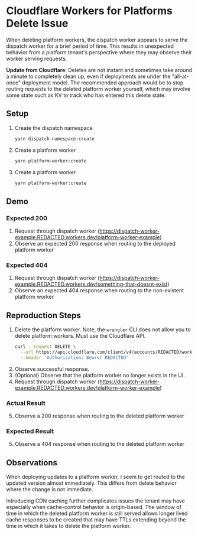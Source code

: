 # Cloudflare Workers for Platforms Delete Issue

When deleting platform workers, the dispatch worker appears to serve the dispatch worker for a brief period of time.
This results in unexpected behavior from a platform tenant's perspective where they may observe their worker serving
requests.

**Update from Cloudflare**: Deletes are not instant and sometimes take around a minute to completely clean up, even if
deployments are under the "all-at-once" deployment model. The recommended approach would be to stop routing requests
to the deleted platform worker yourself, which may involve some state such as KV to track who has entered this delete
state.

## Setup

1. Create the dispatch namespace
    ```bash
    yarn dispatch-namespace:create
    ```
2. Create a platform worker
    ```bash
    yarn platform-worker:create
    ```
3. Create a platform worker
    ```bash
    yarn platform-worker:create
    ```
   
## Demo

### Expected 200

1. Request through dispatch worker (https://dispatch-worker-example.REDACTED.workers.dev/platform-worker-example)
2. Observe an expected 200 response when routing to the deployed platform worker

### Expected 404

1. Request through dispatch worker (https://dispatch-worker-example.REDACTED.workers.dev/something-that-doesnt-exist)
2. Observe an expected 404 response when routing to the non-existent platform worker

## Reproduction Steps

1. Delete the platform worker. Note, the `wrangler` CLI does not allow you to delete platform workers. Must use the
Cloudflare API.
    ```bash
    curl --request DELETE \
      --url https://api.cloudflare.com/client/v4/accounts/REDACTED/workers/dispatch/namespaces/cf-wfp-delete-example/scripts/platform-worker-example \
      --header 'Authorization: Bearer REDACTED'
    ```
2. Observe successful response.
3. (Optional) Observe that the platform worker no longer exists in the UI.
4. Request through dispatch worker (https://dispatch-worker-example.REDACTED.workers.dev/platform-worker-example)

### Actual Result

5. Observe a 200 response when routing to the deleted platform worker

### Expected Result

5. Observe a 404 response when routing to the deleted platform worker

## Observations

When deploying updates to a platform worker, I seem to get routed to the updated version almost immediately. This
differs from delete behavior where the change is not immediate.

Introducing CDN caching further complicates issues the tenant may have especially when cache-control behavior is
origin-based. The window of time in which the deleted platform worker is still served allows longer lived cache
responses to be created that may have TTLs extending beyond the time in which it takes to delete the platform worker.
